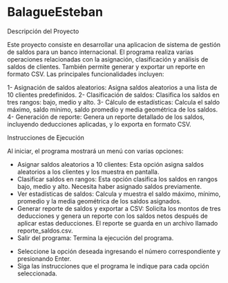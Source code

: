 # BalagueEsteban

Descripción del Proyecto

Este proyecto consiste en desarrollar una aplicacion de sistema de gestión de saldos para un banco internacional. El programa realiza varias operaciones relacionadas con la asignación, clasificación y análisis de saldos de clientes. También permite generar y exportar un reporte en formato CSV. Las principales funcionalidades incluyen:

1- Asignación de saldos aleatorios: Asigna saldos aleatorios a una lista de 10 clientes predefinidos.
2- Clasificación de saldos: Clasifica los saldos en tres rangos: bajo, medio y alto.
3- Cálculo de estadísticas: Calcula el saldo máximo, saldo mínimo, saldo promedio y media geométrica de los saldos.
4- Generación de reporte: Genera un reporte detallado de los saldos, incluyendo deducciones aplicadas, y lo exporta en formato CSV.

Instrucciones de Ejecución

Al iniciar, el programa mostrará un menú con varias opciones:
- Asignar saldos aleatorios a 10 clientes: Esta opción asigna saldos aleatorios a los clientes y los muestra en pantalla.
- Clasificar saldos en rangos: Esta opción clasifica los saldos en rangos bajo, medio y alto. Necesita haber asignado saldos previamente.
- Ver estadísticas de saldos: Calcula y muestra el saldo máximo, mínimo, promedio y la media geométrica de los saldos asignados.
- Generar reporte de saldos y exportar a CSV: Solicita los montos de tres deducciones y genera un reporte con los saldos netos después de aplicar estas deducciones. El reporte se guarda en un archivo llamado reporte_saldos.csv.
- Salir del programa: Termina la ejecución del programa.

* Seleccione la opción deseada ingresando el número correspondiente y presionando Enter.
* Siga las instrucciones que el programa le indique para cada opción seleccionada.
